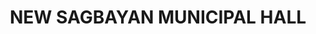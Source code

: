 ---
layout: post
title: 'NEW SAGBAYAN MUNICIPAL HALL'
category: headlines
image: true
hl-title: 'NEW SAGBAYAN MUNICIPAL HALL. '
hl-desc: "Gov. Edgar M. Chatto with Cabinet Sec.LeoncioB. Evasco Jr. inaugurate the new P65M Sagbayantown hall which was badly damaged during the 2013 earthquake. The ceremonial ribbon cutting cutting coincides with its 69th Foundation Day celebration. Sagbayan now boasts of its new municipal building along with its new waterworks system, gymnasium, P20M public market, among others as part of the Bohol Earthquake Assistance (BEA) funds. Also in the picture are Mayor Ricardo Suarez, Vice Mayor Charito Lao and the town'skagawads and officials. (Photo: Edcom)"
dated: Feb 11 - 17, 2018
---